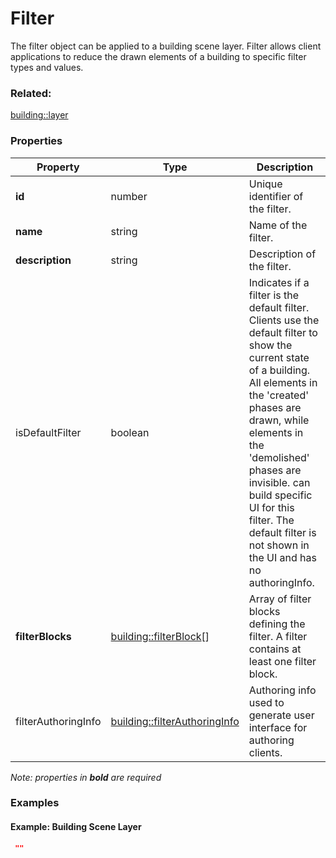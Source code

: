 # Filter

The filter object can be applied to a building scene layer. Filter allows client applications to reduce the drawn elements of a building to specific filter types and values.

### Related:

[building::layer](layer.md)
### Properties

| Property | Type | Description |
| --- | --- | --- |
| **id** | number | Unique identifier of the filter. |
| **name** | string | Name of the filter. |
| **description** | string | Description of the filter. |
| isDefaultFilter | boolean | Indicates if a filter is the default filter. Clients use the default filter to show the current state of a building. All elements in the 'created' phases are drawn, while elements in the 'demolished' phases are invisible. can build specific UI for this filter. The default filter is not shown in the UI and has no authoringInfo. |
| **filterBlocks** | [building::filterBlock](filterBlock.md)[] | Array of filter blocks defining the filter. A filter contains at least one filter block. |
| filterAuthoringInfo | [building::filterAuthoringInfo](filterAuthoringInfo.md) | Authoring info used to generate user interface for authoring clients. |

*Note: properties in **bold** are required*

### Examples 

#### Example: Building Scene Layer 

```json
 "" 
```

